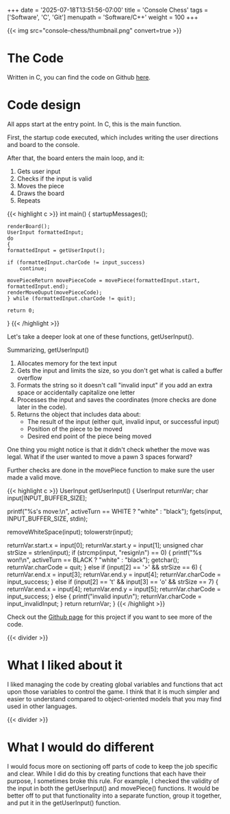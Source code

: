 +++
date = '2025-07-18T13:51:56-07:00'
title = 'Console Chess'
tags = ['Software', 'C', 'Git']
menupath = 'Software/C++'
weight = 100
+++

{{< img src="console-chess/thumbnail.png" convert=true >}}

# The Code

Written in C, you can find the code on Github [here](https://github.com/Zachhaaa/console_chess).

# Code design

All apps start at the entry point. In C, this is the main function.

First, the startup code executed, which includes writing the user directions and board to the console.

After that, the board enters the main loop, and it:

 1. Gets user input
 2. Checks if the input is valid
 3. Moves the piece
 4. Draws the board
 5. Repeats

{{< highlight c >}}
int main()
{
    startupMessages();

    renderBoard();
    UserInput formattedInput;
    do
    {
    formattedInput = getUserInput();

    if (formattedInput.charCode != input_success)
        continue;

    movePieceReturn movePieceCode = movePiece(formattedInput.start, formattedInput.end);
    renderMoveOuput(movePieceCode);
    } while (formattedInput.charCode != quit);

    return 0;
}
{{< /highlight >}}

Let's take a deeper look at one of these functions, getUserInput().

Summarizing, getUserInput()

 1. Allocates memory for the text input
 2. Gets the input and limits the size, so you don't get what is called a buffer overflow
 3. Formats the string so it doesn't call "invalid input" if you add an extra space or accidentally capitalize one letter
 4. Processes the input and saves the coordinates (more checks are done later in the code).
 5. Returns the object that includes data about:
     - The result of the input (either quit, invalid input, or successful input)
     - Position of the piece to be moved
     - Desired end point of the piece being moved

One thing you might notice is that it didn't check whether the move was legal. What if the user wanted to move a pawn 3 spaces forward?

Further checks are done in the movePiece function to make sure the user made a valid move.

{{< highlight c >}}
UserInput getUserInput()
{
UserInput returnVar;
char input[INPUT_BUFFER_SIZE];

printf("%s's move:\n", activeTurn == WHITE ? "white" : "black");
fgets(input, INPUT_BUFFER_SIZE, stdin);

removeWhiteSpace(input);
tolowerstr(input);

returnVar.start.x = input[0];
returnVar.start.y = input[1];
unsigned char strSize = strlen(input);
if (strcmp(input, "resign\n") == 0) 
{
    printf("%s won!\n", activeTurn == BLACK ? "white" : "black");
    getchar();
    returnVar.charCode = quit;
}
else if (input[2] == '>' && strSize == 6) 
{
    returnVar.end.x = input[3];
    returnVar.end.y = input[4];
    returnVar.charCode = input_success;
}
else if (input[2] == 't' && input[3] == 'o' && strSize == 7)
{
    returnVar.end.x = input[4];
    returnVar.end.y = input[5];
    returnVar.charCode = input_success;
}
else
{
    printf("invalid input\n");
    returnVar.charCode = input_invalidInput;
}
return returnVar;
}
{{< /highlight >}}


Check out the [Github page](https://github.com/Zachhaaa/console_chess) for this project if you want to see more of the code.

{{< divider >}}

# What I liked about it

I liked managing the code by creating global variables and functions that act upon those variables to control the game. I think that it is much simpler and easier to understand compared to object-oriented models that you may find used in other languages.

{{< divider >}}

# What I would do different

I would focus more on sectioning off parts of code to keep the job specific and clear. While I did do this by creating functions that each have their purpose, I sometimes broke this rule. For example, I checked the validity of the input in both the getUserInput() and movePiece() functions. It would be better off to put that functionality into a separate function, group it together, and put it in the getUserInput() function.